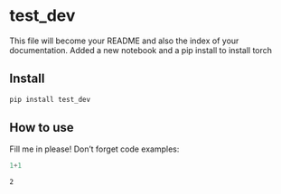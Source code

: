 test_dev
================

<!-- WARNING: THIS FILE WAS AUTOGENERATED! DO NOT EDIT! -->

This file will become your README and also the index of your
documentation. Added a new notebook and a pip install to install torch

## Install

``` sh
pip install test_dev
```

## How to use

Fill me in please! Don’t forget code examples:

``` python
1+1
```

    2
